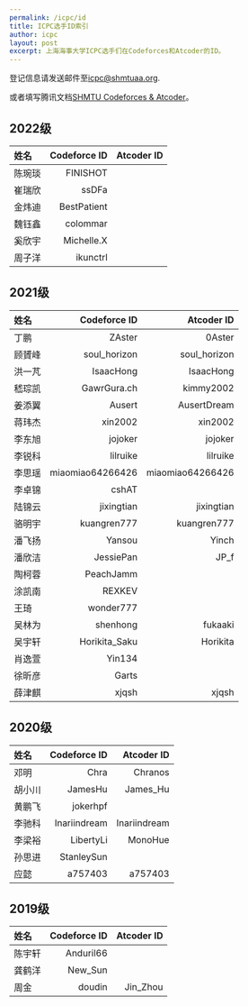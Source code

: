 ```yaml
---
permalink: /icpc/id
title: ICPC选手ID索引
author: icpc
layout: post
excerpt: 上海海事大学ICPC选手们在Codeforces和Atcoder的ID。
---
```


登记信息请发送邮件至[icpc@shmtuaa.org](mailto:icpc@shmtuaa.org).

或者填写腾讯文档[SHMTU Codeforces & Atcoder](https://docs.qq.com/sheet/DUlBLV295UHJ6Zkhq?tab=BB08J2)。

## 2022级

| 姓名  | Codeforce ID |Atcoder ID|
|:----|-------------:|---------:|
| 陈琬琰 |     FINISHOT ||
| 崔瑞欣 |        ssDFa ||
| 金炜迪 |  BestPatient ||
| 魏钰鑫 |     colommar ||
| 奚欣宇 |   Michelle.X ||
| 周子洋 |     ikunctrl ||

## 2021级

| 姓名  |       Codeforce ID |       Atcoder ID |
|:----|-------------------:|-----------------:|
| 丁鹏	 |             ZAster |           0Aster |
| 顾贇峰 |       soul_horizon |     soul_horizon |
| 洪一芃 |         	IsaacHong |        IsaacHong |
| 嵇琮凯 |        GawrGura.ch |        kimmy2002 |
| 姜添翼 |             Ausert |      AusertDream |
| 蒋玮杰 |            xin2002 |          xin2002 |
| 李东旭 |            jojoker |          jojoker |
| 李锐科 |           lilruike |         lilruike |
| 李思瑶 |   miaomiao64266426 | miaomiao64266426 |
| 李卓锦 |              cshAT ||
| 陆锦云 |         jixingtian |       jixingtian |
| 骆明宇 |        kuangren777 |      kuangren777 |
| 潘飞扬 |             Yansou |            Yinch |
| 潘欣洁 |          JessiePan |            	JP_f |
| 陶柯蓉 |          PeachJamm ||
| 涂凯南 |             REXKEV ||
| 王琦	 |          wonder777 ||
| 吴林为 |           shenhong |          fukaaki |
| 吴宇轩 |      Horikita_Saku |         Horikita |
| 肖逸萱 |             Yin134 ||
| 徐昕彦 |              Garts ||
| 薛津麒 |              xjqsh |            xjqsh |

## 2020级

| 姓名  |  Codeforce ID |   Atcoder ID |
|:----|--------------:|-------------:|
| 邓明	 |          Chra |      Chranos |
| 胡小川 |       JamesHu |     James_Hu |
| 黄鹏飞 |      jokerhpf ||
| 李驰科 |  Inariindream | Inariindream |
| 李梁裕 |     LibertyLi |      MonoHue |
| 孙思进 |    StanleySun ||
| 应懿	 |       a757403 |      a757403 |

## 2019级

| 姓名  | Codeforce ID | Atcoder ID |
|:----|-------------:|-----------:|
| 陈宇轩 |    Anduril66 ||
| 龚鹤洋 |      New_Sun ||
| 周金	 |       doudin |   Jin_Zhou |
